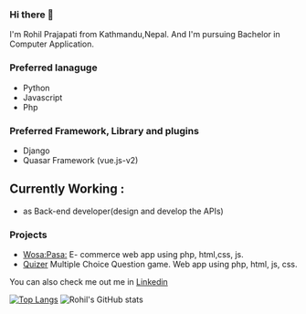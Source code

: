 
### Hi there 👋

I'm Rohil Prajapati from Kathmandu,Nepal. And I'm pursuing Bachelor in Computer Application. 

### Preferred lanaguge 
- Python
- Javascript
- Php

### Preferred Framework, Library and plugins
- Django
- Quasar Framework (vue.js-v2)

## Currently Working :
- as Back-end developer(design and develop the APIs)

### Projects
- [Wosa:Pasa:](https://github.com/RohilPrajapati/Wosa-Pasa)
  E- commerce web app using php, html,css, js.
- [Quizer](https://github.com/RohilPrajapati/Quizer)
  Multiple Choice Question game. Web app using php, html, js, css.
  

You can also check me out me in [Linkedin](https://www.linkedin.com/in/rohilprajapati/)

[![Top Langs](https://github-readme-stats.vercel.app/api/top-langs/?username=RohilPrajapati&layout=compact)](https://github.com/RohilPrajapati?tab=repositories)
![Rohil's GitHub stats](https://github-readme-stats.vercel.app/api?username=RohilPrajapati&show_icons=true&theme=dark)
